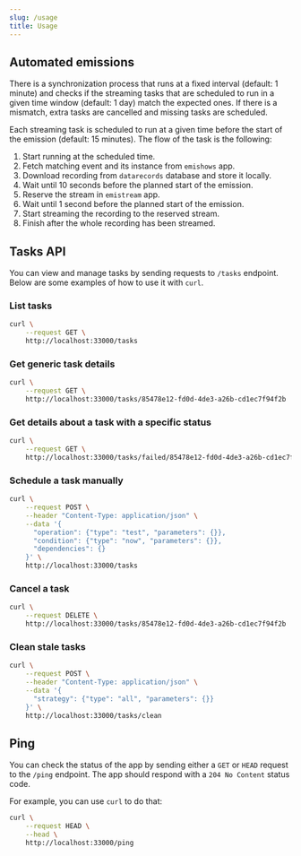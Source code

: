 ```yaml
---
slug: /usage
title: Usage
---
```


## Automated emissions

There is a synchronization process
that runs at a fixed interval (default: 1 minute)
and checks if the streaming tasks
that are scheduled to run in a given time window (default: 1 day)
match the expected ones.
If there is a mismatch,
extra tasks are cancelled
and missing tasks are scheduled.

Each streaming task is scheduled to run
at a given time before the start of the emission (default: 15 minutes).
The flow of the task is the following:

1. Start running at the scheduled time.
2. Fetch matching event and its instance from `emishows` app.
3. Download recording from `datarecords` database and store it locally.
4. Wait until 10 seconds before the planned start of the emission.
5. Reserve the stream in `emistream` app.
6. Wait until 1 second before the planned start of the emission.
7. Start streaming the recording to the reserved stream.
8. Finish after the whole recording has been streamed.

## Tasks API

You can view and manage tasks by sending requests to `/tasks` endpoint.
Below are some examples of how to use it with `curl`.

### List tasks

```sh
curl \
    --request GET \
    http://localhost:33000/tasks
```

### Get generic task details

```sh
curl \
    --request GET \
    http://localhost:33000/tasks/85478e12-fd0d-4de3-a26b-cd1ec7f94f2b
```

### Get details about a task with a specific status

```sh
curl \
    --request GET \
    http://localhost:33000/tasks/failed/85478e12-fd0d-4de3-a26b-cd1ec7f94f2b
```

### Schedule a task manually

```sh
curl \
    --request POST \
    --header "Content-Type: application/json" \
    --data '{
      "operation": {"type": "test", "parameters": {}},
      "condition": {"type": "now", "parameters": {}},
      "dependencies": {}
    }' \
    http://localhost:33000/tasks
```

### Cancel a task

```sh
curl \
    --request DELETE \
    http://localhost:33000/tasks/85478e12-fd0d-4de3-a26b-cd1ec7f94f2b
```

### Clean stale tasks

```sh
curl \
    --request POST \
    --header "Content-Type: application/json" \
    --data '{
      "strategy": {"type": "all", "parameters": {}}
    }' \
    http://localhost:33000/tasks/clean
```

## Ping

You can check the status of the app by sending
either a `GET` or `HEAD` request to the `/ping` endpoint.
The app should respond with a `204 No Content` status code.

For example, you can use `curl` to do that:

```sh
curl \
    --request HEAD \
    --head \
    http://localhost:33000/ping
```
